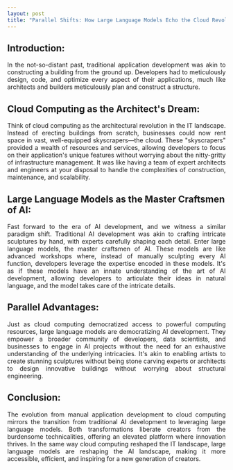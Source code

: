 ```yaml
---
layout: post
title: "Parallel Shifts: How Large Language Models Echo the Cloud Revolution in AI Development"
---
```



## Introduction:

<p align="justify">
In the not-so-distant past, traditional application development was akin to constructing a building from the ground up. Developers had to meticulously design, code, and optimize every aspect of their applications, much like architects and builders meticulously plan and construct a structure.
</p>

## Cloud Computing as the Architect's Dream:

<p align="justify">
Think of cloud computing as the architectural revolution in the IT landscape. Instead of erecting buildings from scratch, businesses could now rent space in vast, well-equipped skyscrapers—the cloud. These "skyscrapers" provided a wealth of resources and services, allowing developers to focus on their application's unique features without worrying about the nitty-gritty of infrastructure management. It was like having a team of expert architects and engineers at your disposal to handle the complexities of construction, maintenance, and scalability.
</p>

## Large Language Models as the Master Craftsmen of AI:

<p align="justify">
Fast forward to the era of AI development, and we witness a similar paradigm shift. Traditional AI development was akin to crafting intricate sculptures by hand, with experts carefully shaping each detail. Enter large language models, the master craftsmen of AI. These models are like advanced workshops where, instead of manually sculpting every AI function, developers leverage the expertise encoded in these models. It's as if these models have an innate understanding of the art of AI development, allowing developers to articulate their ideas in natural language, and the model takes care of the intricate details.
</p>

## Parallel Advantages:

<p align="justify">
Just as cloud computing democratized access to powerful computing resources, large language models are democratizing AI development. They empower a broader community of developers, data scientists, and businesses to engage in AI projects without the need for an exhaustive understanding of the underlying intricacies. It's akin to enabling artists to create stunning sculptures without being stone carving experts or architects to design innovative buildings without worrying about structural engineering.
</p>

## Conclusion:

<p align="justify">
The evolution from manual application development to cloud computing mirrors the transition from traditional AI development to leveraging large language models. Both transformations liberate creators from the burdensome technicalities, offering an elevated platform where innovation thrives. In the same way cloud computing reshaped the IT landscape, large language models are reshaping the AI landscape, making it more accessible, efficient, and inspiring for a new generation of creators.
</p>